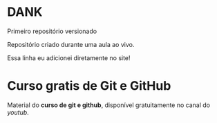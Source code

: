 # DANK
 Primeiro repositório versionado

 Repositório criado durante uma aula ao vivo.

Essa  linha eu adicionei diretamente no site!


# Curso gratis de Git e GitHub

Material do **curso de git e github**, disponível gratuitamente no canal do *youtub*.
